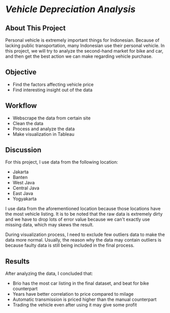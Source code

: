 # _**Vehicle Depreciation Analysis**_

## About This Project

Personal vehicle is extremely important things for Indonesian. Because of lacking public transportation, many Indonesian use their personal vehicle. In this project, we will try to analyze the second-hand market for bike and car, and then get the best action we can make regarding vehicle purchase.

## Objective

- Find the factors affecting vehicle price
- Find interesting insight out of the data

## Workflow

- Webscrape the data from certain site
- Clean the data
- Process and analyze the data
- Make visualization in Tableau

## Discussion

For this project, I use data from the following location:

- Jakarta
- Banten
- West Java
- Central Java
- East Java
- Yogyakarta

I use data from the aforementioned location because those locations have the most vehicle listing. It is to be noted that the raw data is extremely dirty and we have to drop lots of error value because we can't exactly use missing data, which may skews the result.

During visualization process, I need to exclude few outliers data to make the data more normal. Usually, the reason why the data may contain outliers is because faulty data is still being included in the final process.

## Results

After analyzing the data, I concluded that:

- Brio has the most car listing in the final dataset, and beat for bike counterpart
- Years have better correlation to price compared to milage
- Automatic transmission is priced higher than the manual counterpart
- Trading the vehicle even after using it may give some profit
